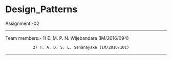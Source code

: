 # Design_Patterns

Assignment -02


--------------------------------------------------------------------------
Team members:-
                1) E. M. P. N. Wijebandara   (IM/2016/094)

                2) T. A. D. S. L. Senanayake (IM/2016/101)

---------------------------------------------------------------------------
